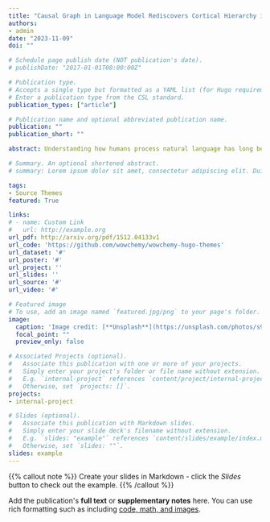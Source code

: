 ```yaml
---
title: "Causal Graph in Language Model Rediscovers Cortical Hierarchy in Human Narrative Processing"
authors:
- admin
date: "2023-11-09"
doi: ""

# Schedule page publish date (NOT publication's date).
# publishDate: "2017-01-01T00:00:00Z"

# Publication type.
# Accepts a single type but formatted as a YAML list (for Hugo requirements).
# Enter a publication type from the CSL standard.
publication_types: ["article"]

# Publication name and optional abbreviated publication name.
publication: ""
publication_short: ""

abstract: Understanding how humans process natural language has long been a vital research direction. The field of natural language processing (NLP) has recently experienced a surge in the development of powerful language models. These models have proven to be invaluable tools for studying another complex system known to process human language\: the brain. Previous studies have demonstrated that the features of language models can be mapped to fMRI brain activity. This raises the question\: is there a commonality between information processing in language models and the human brain? To estimate information flow patterns in a language model, we examined the causal relationships between different layers. Drawing inspiration from the workspace framework for consciousness, we hypothesized that features integrating more information would more accurately predict higher hierarchical brain activity. To validate this hypothesis, we classified language model features into two categories based on causal network measures\: "low in-degree" and "high in-degree". We subsequently compared the brain prediction accuracy maps for these two groups. Our results reveal that the difference in prediction accuracy follows a hierarchical pattern, consistent with the cortical hierarchy map revealed by intrinsic time constants. This finding suggests a parallel between how language models and the human brain process linguistic information.

# Summary. An optional shortened abstract.
# summary: Lorem ipsum dolor sit amet, consectetur adipiscing elit. Duis posuere tellus ac convallis placerat. Proin tincidunt magna sed ex sollicitudin condimentum.

tags:
- Source Themes
featured: True

links:
# - name: Custom Link
#   url: http://example.org
url_pdf: http://arxiv.org/pdf/1512.04133v1
url_code: 'https://github.com/wowchemy/wowchemy-hugo-themes'
url_dataset: '#'
url_poster: '#'
url_project: ''
url_slides: ''
url_source: '#'
url_video: '#'

# Featured image
# To use, add an image named `featured.jpg/png` to your page's folder. 
image:
  caption: 'Image credit: [**Unsplash**](https://unsplash.com/photos/s9CC2SKySJM)'
  focal_point: ""
  preview_only: false

# Associated Projects (optional).
#   Associate this publication with one or more of your projects.
#   Simply enter your project's folder or file name without extension.
#   E.g. `internal-project` references `content/project/internal-project/index.md`.
#   Otherwise, set `projects: []`.
projects:
- internal-project

# Slides (optional).
#   Associate this publication with Markdown slides.
#   Simply enter your slide deck's filename without extension.
#   E.g. `slides: "example"` references `content/slides/example/index.md`.
#   Otherwise, set `slides: ""`.
slides: example
---
```


{{% callout note %}}
Create your slides in Markdown - click the *Slides* button to check out the example.
{{% /callout %}}

Add the publication's **full text** or **supplementary notes** here. You can use rich formatting such as including [code, math, and images](https://wowchemy.com/docs/content/writing-markdown-latex/).
